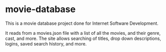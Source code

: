 # movie-database

This is a movie database project done for Internet Software Development.

It reads from a movies.json file with a list of all the movies, and their genre, cast, and more.
The site allows searching of titles, drop down descriptions, logins, saved search history, and more.
